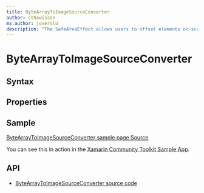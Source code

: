 ```yaml
---
title: ByteArrayToImageSourceConverter
author: sthewissen
ms.author: joverslu
description: "The SafeAreaEffect allows users to offset elements on-screen based on the current active safe area."
---
```


# ByteArrayToImageSourceConverter

## Syntax

## Properties

## Sample

[ByteArrayToImageSourceConverter sample page Source](https://github.com/xamarin/XamarinCommunityToolkit/blob/main/XamarinCommunityToolkitSample/Pages/Converters/ByteArrayToImageSourcePage.xaml)

You can see this in action in the [Xamarin Community Toolkit Sample App](https://github.com/xamarin/XamarinCommunityToolkit).

## API

* [ByteArrayToImageSourceConverter source code](https://github.com/xamarin/XamarinCommunityToolkit/blob/main/XamarinCommunityToolkit/Converters/ByteArrayToImageSourceConverter.shared.cs)